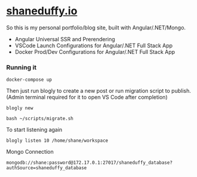# <a href="https://shaneduffy.io">shaneduffy.io</a>
So this is my personal portfolio/blog site, built with Angular/.NET/Mongo.
- Angular Universal SSR and Prerendering
- VSCode Launch Configurations for Angular/.NET Full Stack App
- Docker Prod/Dev Configurations for Angular/.NET Full Stack App

### Running it
```
docker-compose up
```
Then just run blogly to create a new post or run migration script to publish. (Admin terminal required for it to open VS Code after completion)
```
blogly new
```
```
bash ~/scripts/migrate.sh
```
To start listening again
```
blogly listen 10 /home/shane/workspace
```

Mongo Connection
```
mongodb://shane:password@172.17.0.1:27017/shaneduffy_database?authSource=shaneduffy_database
```
